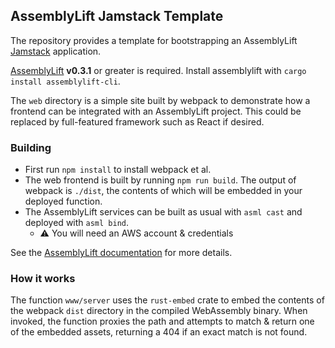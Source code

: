 AssemblyLift Jamstack Template
------------------------------

The repository provides a template for bootstrapping an AssemblyLift [Jamstack](https://jamstack.org) application.

[AssemblyLift](https://assemblylift.akkoro.io) **v0.3.1** or greater is required.
Install assemblylift with `cargo install assemblylift-cli`.

The `web` directory is a simple site built by webpack to demonstrate how a frontend can be integrated with an AssemblyLift project.
This could be replaced by full-featured framework such as React if desired.

### Building
- First run `npm install` to install webpack et al.
- The web frontend is built by running `npm run build`. The output of webpack is `./dist`, the contents of which will
be embedded in your deployed function.
- The AssemblyLift services can be built as usual with `asml cast` and deployed with `asml bind`.
  - ⚠️ You will need an AWS account & credentials

See the [AssemblyLift documentation](https://docs.assemblylift.akkoro.io) for more details.
  
### How it works
The function `www/server` uses the `rust-embed` crate to embed the contents of the webpack `dist` directory in the compiled 
WebAssembly binary. When invoked, the function proxies the path and attempts to match & return one of the embedded assets, 
returning a 404 if an exact match is not found.

